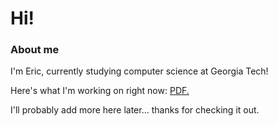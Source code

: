 # Hi!

### About me
I'm Eric, currently studying computer science at Georgia Tech!

Here's what I'm working on right now:
<a href="estuhr1206.github.io/sigcomm23_estuhr_asaeed.pdf" target="_blank">PDF.</a>

I'll probably add more here later... thanks for checking it out. 
